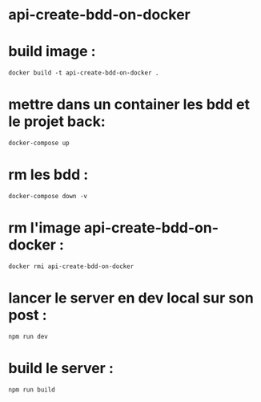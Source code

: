 # api-create-bdd-on-docker

# build image : 
    docker build -t api-create-bdd-on-docker .
# mettre dans un container les bdd et le projet back: 
    docker-compose up
# rm les bdd : 
    docker-compose down -v
# rm l'image api-create-bdd-on-docker : 
    docker rmi api-create-bdd-on-docker
# lancer le server en dev local sur son post :
    npm run dev 
# build le server :
    npm run build